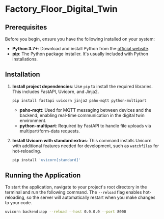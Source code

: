 # Factory_Floor_Digital_Twin
## Prerequisites

Before you begin, ensure you have the following installed on your system:

*   **Python 3.7+**: Download and install Python from the [official website](https://www.python.org/downloads/).
*   **pip**: The Python package installer. It's usually included with Python installations.

## Installation

1.  **Install project dependencies**: Use `pip` to install the required libraries. This includes FastAPI, Uvicorn, and Jinja2.

    ```bash
    pip install fastapi uvicorn jinja2 paho-mqtt python-multipart
    ```

    - **paho-mqtt**: Used for MQTT messaging between devices and the backend, enabling real-time communication in the digital twin environment.
    - **python-multipart**: Required by FastAPI to handle file uploads via multipart/form-data requests.
2.  **Install Uvicorn with standard extras**: This command installs Uvicorn with additional features needed for development, such as `watchfiles` for hot-reloading.

    ```bash
    pip install 'uvicorn[standard]'
    ```

## Running the Application

To start the application, navigate to your project's root directory in the terminal and run the following command. The `--reload` flag enables hot-reloading, so the server will automatically restart when you make changes to your code.

```bash
uvicorn backend:app --reload --host 0.0.0.0 --port 8000
